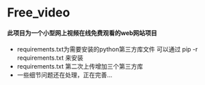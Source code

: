 # Free_video
#### 此项目为一个小型网上视频在线免费观看的web网站项目
* requirements.txt为需要安装的python第三方库文件 可以通过 pip -r requirements.txt 来安装
* requirements.txt 第二次上传增加三个第三方库
* 一些细节问题还在处理，正在完善...